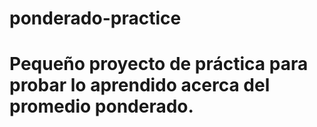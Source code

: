 # ponderado-practice

# Pequeño proyecto de práctica para probar lo aprendido acerca del promedio ponderado.
